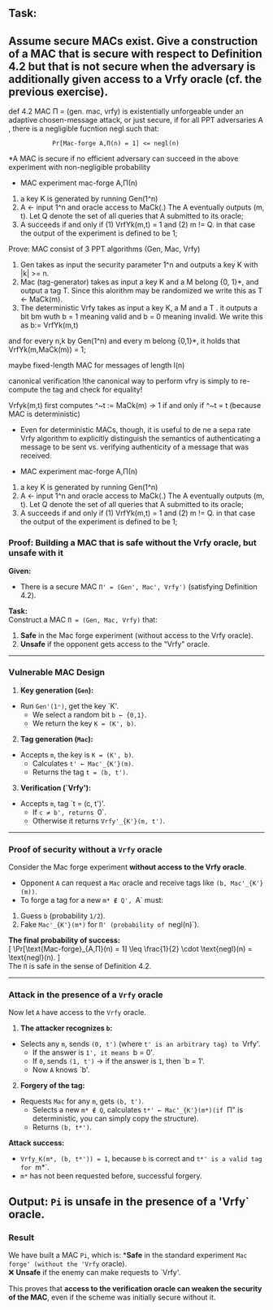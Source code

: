 Task:
-----
Assume secure MACs exist. Give a construction of a MAC that is secure
 with respect to Definition 4.2 but that is not secure when the adversary
 is additionally given access to a Vrfy oracle (cf. the previous exercise).
-----

def 4.2 
MAC П = (gen. mac, vrfy) 
is existentially unforgeable under an adaptive chosen-message attack, or just secure, if for all PPT adversaries A , there is a negligible fucntion negl such that: 

                Pr[Mac-forge A,П(n) = 1] <= negl(n)  

*A MAC is secure if no efficient adversary can succeed in the above experiment with non-negligible probability

- MAC experiment mac-forge A,П(n)
1. a key K is generated by running Gen(1^n)
2. A <- input 1^n and oracle access to MaCk(.)
The A eventually outputs (m, t). 
Let Q denote the set of all queries that A submitted to its oracle;
3. A succeeds if and only if (1) VrfYk(m,t) = 1 and (2) m != Q.
in that case the output of the experiment is defined to be 1;


Prove:
MAC consist of 3 PPT algorithms (Gen, Mac, Vrfy)
1. Gen takes as input the security parameter 1^n and outputs a key K with |k| >= n.
2. Mac (tag-generator) takes as input a key K and a M belong {0, 1}*, and output a tag T. Since this alorithm may be randomized we write this as T <- MaCk(m).
3. The deterministic Vrfy takes as input a key K, a M and a T . it outputs a bit bm wuth b = 1 meaning valid and b = 0 meaning invalid. We write this as b:= VrfYk(m,t)

and for every n,k by Gen(1^n) and every m belong {0,1}*, it holds that VrfYk(m,MaCk(m)) = 1;

maybe fixed-length MAC for messages of length l(n)

canonical verification
!the canonical way to perform vfry is simply to re-compute the tag and check for equality!

Vrfyk(m,t) first computes ^~t := MaCk(m) -> 1 if and only if ^~t = t (because MAC is deterministic)

- Even for deterministic MACs, though, it is useful to de ne a sepa
rate Vrfy algorithm to explicitly distinguish the semantics of authenticating a
 message to be sent vs. verifying authenticity of a message that was received.


- MAC experiment mac-forge A,П(n)
1. a key K is generated by running Gen(1^n)
2. A <- input 1^n and oracle access to MaCk(.)
The A eventually outputs (m, t). 
Let Q denote the set of all queries that A submitted to its oracle;
3. A succeeds if and only if (1) VrfYk(m,t) = 1 and (2) m != Q.
in that case the output of the experiment is defined to be 1;

### **Proof: Building a MAC that is safe without the Vrfy oracle, but unsafe with it**  

**Given:**  
- There is a secure MAC `Π' = (Gen', Mac', Vrfy')` (satisfying Definition 4.2).  

**Task:**  
Construct a MAC `Π = (Gen, Mac, Vrfy)` that:  
1. **Safe** in the Mac forge experiment (without access to the Vrfy oracle).  
2. **Unsafe** if the opponent gets access to the "Vrfy" oracle.  

---

### **Vulnerable MAC Design**  

1. **Key generation (`Gen`):**
- Run `Gen'(1ⁿ)`, get the key `K'.  
   - We select a random bit `b ← {0,1}`.  
   - We return the key `K = (K', b)`.  

2. **Tag generation (`Mac`):**
- Accepts `m`, the key is `K = (K', b)`.  
   - Calculates `t' ← Mac'_{K'}(m)`.  
   - Returns the tag `t = (b, t')`.  

3. **Verification (`Vrfy'):**
- Accepts `m`, tag `t = (c, t')'.  
   - If `c ≠ b', returns `0`.  
   - Otherwise it returns `Vrfy'_{K'}(m, t')`.  

---

### **Proof of security without a `Vrfy` oracle**  

Consider the Mac forge experiment **without access to the Vrfy oracle**.  

- Opponent `A` can request a `Mac` oracle and receive tags like `(b, Mac'_{K'}(m))`.  
- To forge a tag for a new `m* ∉ Q', `A` must:
1. Guess `b` (probability `1/2`).  
  2. Fake `Mac'_{K'}(m*)` for `Π' (probability of `negl(n)`).  

**The final probability of success:**  
\[
\Pr[\text{Mac-forge}_{A,Π}(n) = 1] \leq \frac{1}{2} \cdot \text{negl}(n) = \text{negl}(n).
\]  
 The `Π` is safe in the sense of Definition 4.2.  

---

### **Attack in the presence of a `Vrfy` oracle**  

Now let `A` have access to the `Vrfy` oracle.  

1. **The attacker recognizes `b`:**
- Selects any `m`, sends `(0, t')` (where `t' is an arbitrary tag) to `Vrfy'.  
     - If the answer is `1', it means `b = 0'.  
     - If `0`, sends `(1, t')` → if the answer is `1`, then `b = 1'.  
   - Now `A` knows `b'.  

2. **Forgery of the tag:**
- Requests `Mac` for any `m`, gets `(b, t')`.  
   - Selects a new `m* ∉ Q`, calculates `t*' ← Mac'_{K'}(m*)(if `Π" is deterministic, you can simply copy the structure).  
   - Returns `(b, t*')`.  

**Attack success:**  
- `Vrfy_K(m*, (b, t*')) = 1`, because `b` is correct and `t*' is a valid tag for `m*`.  
- `m*` has not been requested before, successful forgery.  

**Output:** `Pi` is unsafe in the presence of a 'Vrfy` oracle.  
---

### **Result**  
We have built a MAC `Pi`, which is:
***Safe** in the standard experiment `Mac forge' (without the 'Vrfy` oracle).  
❌ **Unsafe** if the enemy can make requests to `Vrfy'.  

This proves that **access to the verification oracle can weaken the security of the MAC**, even if the scheme was initially secure without it.